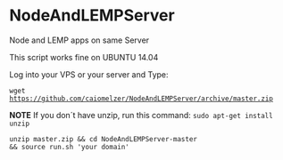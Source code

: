 # NodeAndLEMPServer
Node and LEMP apps on same Server

This script works fine on UBUNTU 14.04

Log into your VPS or your server and Type:

<code>wget https://github.com/caiomelzer/NodeAndLEMPServer/archive/master.zip</code>

**NOTE**
If you don´t have unzip, run this command:
<code>sudo apt-get install unzip</code>

<code>unzip master.zip && cd NodeAndLEMPServer-master && source run.sh 'your domain'</code>

